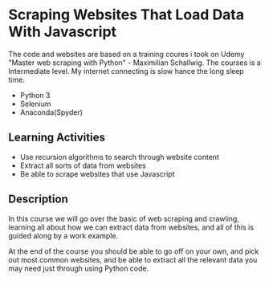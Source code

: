 # Scraping Websites That Load Data With Javascript

The code and websites are based on a training coures i took on Udemy "Master web scraping with Python" - Maximilian Schallwig.
The courses is a Intermediate level. My internet connecting is slow hance the long sleep time.
- Python 3
- Selenium
- Anaconda(Spyder)

## Learning Activities

- Use recursion algorithms to search through website content
- Extract all sorts of data from websites
- Be able to scrape websites that use Javascript

## Description

In this course we will go over the basic of web scraping and crawling, learning all about how we can extract data from websites, and all of this is guided along by a work example.

At the end of the course you should be able to go off on your own, and pick out most common websites, and be able to extract all the relevant data you may need just through using Python code.
